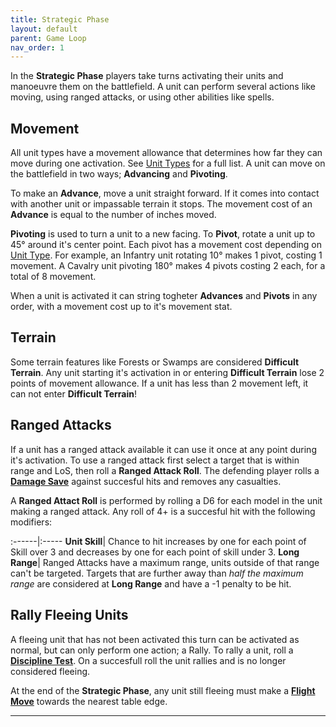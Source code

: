 ```yaml
---
title: Strategic Phase
layout: default
parent: Game Loop
nav_order: 1
---
```


<link rel="stylesheet" href="../../style.css">

In the **Strategic Phase** players take turns activating their units and manoeuvre them on the battlefield. A unit can perform several actions like moving, using ranged attacks, or using other abilities like spells.

## Movement
All unit types have a movement allowance that determines how far they can move during one activation. See [Unit Types] for a full list. A unit can move on the battlefield in two ways; **Advancing** and **Pivoting**.

To make an **Advance**, move a unit straight forward. If it comes into contact with another unit or impassable terrain it stops. The movement cost of an **Advance** is equal to the number of inches moved. 

**Pivoting** is used to turn a unit to a new facing. To **Pivot**, rotate a unit up to 45° around it's center point. Each pivot has a movement cost depending on [Unit Type]. For example, an Infantry unit rotating 10° makes 1 pivot, costing 1 movement. A Cavalry unit pivoting 180° makes 4 pivots costing 2 each, for a total of 8 movement.

When a unit is activated it can string togheter **Advances** and **Pivots** in any order, with a movement cost up to it's movement stat.

## Terrain
Some terrain features like Forests or Swamps are considered **Difficult Terrain**. Any unit starting it's activation in or entering **Difficult Terrain** lose 2 points of movement allowance. If a unit has less than 2 movement left, it can not enter **Difficult Terrain**!

## Ranged Attacks
If a unit has a ranged attack available it can use it once at any point during it's activation. To use a ranged attack first select a target that is within range and LoS, then roll a **Ranged Attack Roll**. The defending player rolls a **[Damage Save]** against succesful hits and removes any casualties. 

A **Ranged Attact Roll** is performed by rolling a D6 for each model in the unit making a ranged attack. Any roll of 4+ is a succesful hit with the following modifiers:

:------|:-----
**Unit Skill**| Chance to hit increases by one for each point of Skill over 3 and decreases by one for each point of skill under 3. 
**Long Range**| Ranged Attacks have a maximum range, units outside of that range can't be targeted. Targets that are further away than *half the maximum range* are considered at **Long Range** and have a -1 penalty to be hit.


## Rally Fleeing Units
A fleeing unit that has not been activated this turn can be activated as normal, but can only perform one action; a Rally. To rally a unit, roll a **[Discipline Test]**. On a succesfull roll the unit rallies and is no longer considered fleeing.

At the end of the **Strategic Phase**, any unit still fleeing must make a **[Flight Move]** towards the nearest table edge. 

----

[Unit Types]: ../UnitTypes#unit-types
[Unit Type]: ../UnitTypes#unit-types
[Discipline Test]: ../UnitTypes#Discipline-and-Rank-Bonus
[Flight Move]: ../UnitTypes#Flight-Move
[Damage Save]: CombatPhase#Damage-Save
